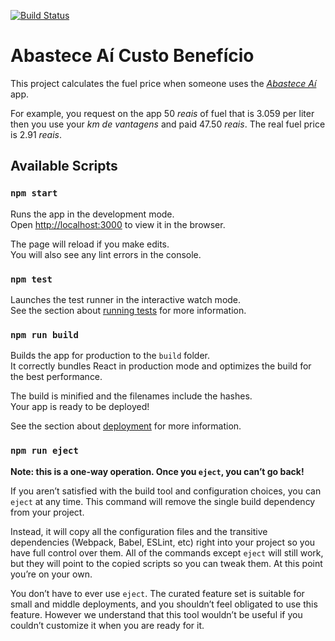 [![Build Status](https://travis-ci.org/nolleto/abastece-ai-custo-beneficio-app.svg?branch=master)](https://travis-ci.org/nolleto/abastece-ai-custo-beneficio-app)

# Abastece Aí Custo Benefício

This project calculates the fuel price when someone uses the _[Abastece Aí](https://www.kmdevantagens.com.br/wps/portal/Applications/MarketPlace/produto/abasteceai-1306/507)_ app.

For example, you request on the app 50 _reais_ of fuel that is 3.059 per liter then you use your _km de vantagens_ and paid 47.50 _reais_. The real fuel price is 2.91 _reais_.

## Available Scripts

### `npm start`

Runs the app in the development mode.<br>
Open [http://localhost:3000](http://localhost:3000) to view it in the browser.

The page will reload if you make edits.<br>
You will also see any lint errors in the console.

### `npm test`

Launches the test runner in the interactive watch mode.<br>
See the section about [running tests](https://facebook.github.io/create-react-app/docs/running-tests) for more information.

### `npm run build`

Builds the app for production to the `build` folder.<br>
It correctly bundles React in production mode and optimizes the build for the best performance.

The build is minified and the filenames include the hashes.<br>
Your app is ready to be deployed!

See the section about [deployment](https://facebook.github.io/create-react-app/docs/deployment) for more information.

### `npm run eject`

**Note: this is a one-way operation. Once you `eject`, you can’t go back!**

If you aren’t satisfied with the build tool and configuration choices, you can `eject` at any time. This command will remove the single build dependency from your project.

Instead, it will copy all the configuration files and the transitive dependencies (Webpack, Babel, ESLint, etc) right into your project so you have full control over them. All of the commands except `eject` will still work, but they will point to the copied scripts so you can tweak them. At this point you’re on your own.

You don’t have to ever use `eject`. The curated feature set is suitable for small and middle deployments, and you shouldn’t feel obligated to use this feature. However we understand that this tool wouldn’t be useful if you couldn’t customize it when you are ready for it.
